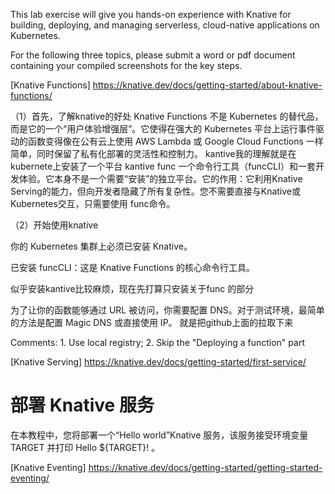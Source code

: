 This lab exercise will give you hands-on experience with Knative for
building, deploying, and managing serverless, cloud-native applications on Kubernetes.

For the following three topics, please submit a word or pdf document containing your compiled screenshots for the key steps.  

[Knative Functions]
https://knative.dev/docs/getting-started/about-knative-functions/

（1）首先，了解knative的好处
Knative Functions 不是 Kubernetes 的替代品，而是它的一个​​“用户体验增强层”​​。它使得在强大的 Kubernetes 平台上运行事件驱动的函数变得像在公有云上使用 AWS Lambda 或 Google Cloud Functions 一样简单，同时保留了私有化部署的灵活性和控制力。
kantive我的理解就是在kubernete上安装了一个平台
kantive func 一个​​命令行工具（funcCLI）​​ 和一套​​开发体验​​。它本身不是一个需要“安装”的独立平台。
​​它的作用​​：它利用Knative Serving的能力，但​​向开发者隐藏了所有复杂性​​。您不需要直接与Knative或Kubernetes交互，只需要使用 func命令。

（2）开始使用knative

你的 Kubernetes 集群上必须已安装 Knative。

已安装 funcCLI​​：这是 Knative Functions 的核心命令行工具。

似乎安装kantive比较麻烦，现在先打算只安装关于func
的部分

为了让你的函数能够通过 URL 被访问，你需要配置 DNS。对于测试环境，最简单的方法是配置 Magic DNS 或直接使用 IP。
就是把github上面的拉取下来



Comments: 1. Use local registry;  2. Skip the "Deploying a function" part

[Knative Serving]
https://knative.dev/docs/getting-started/first-service/

# 部署 Knative 服务
在本教程中，您将部署一个“Hello world”Knative 服务，该服务接受环境变量 TARGET 并打印 Hello ${TARGET}! 。



[Knative Eventing]
https://knative.dev/docs/getting-started/getting-started-eventing/

